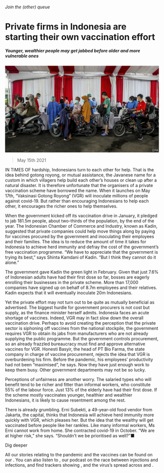 ###### Join the (other) queue

# Private firms in Indonesia are starting their own vaccination effort 

##### Younger, wealthier people may get jabbed before older and more vulnerable ones 

![image](images/20210515_asp502.jpg) 

> May 15th 2021 

IN TIMES OF hardship, Indonesians turn to each other for help. That is the idea behind gotong royong, or mutual assistance, the Javanese name for a custom in which villagers help build each other’s houses or clean up after a natural disaster. It is therefore unfortunate that the organisers of a private vaccination scheme have borrowed the name. When it launches on May 17th, “Vaksinasi Gotong Royong” (VGR) will inoculate millions of people against covid-19. But rather than encouraging Indonesians to help each other, it encourages the richer ones to help themselves.

When the government kicked off its vaccination drive in January, it pledged to jab 181.5m people, about two-thirds of the population, by the end of the year. The Indonesian Chamber of Commerce and Industry, known as Kadin, suggested that private companies could help move things along by paying for vaccines procured by the government and inoculating their employees and their families. The idea is to reduce the amount of time it takes for Indonesia to achieve herd immunity and defray the cost of the government’s free vaccination programme. “We have to appreciate that the government is trying its best,” says Shinta Kamdani of Kadin. “But I think they cannot do it alone.”


The government gave Kadin the green light in February. Given that just 7.6% of Indonesian adults have had their first dose so far, bosses are eagerly enrolling their businesses in the private scheme. More than 17,000 companies have signed up on behalf of 8.7m employees and their relatives. Kadin expects that it will eventually inoculate 20m Indonesians.

Yet the private effort may not turn out to be quite as mutually beneficial as advertised. The biggest hurdle for government procurers is not cost but supply, as the finance minister herself admits. Indonesia faces an acute shortage of vaccines. Indeed, VGR may in fact slow down the overall vaccination drive. Perhaps to avoid creating the perception that the private sector is siphoning off vaccines from the national stockpile, the government requires VGR to obtain its jabs from manufacturers who are not already supplying the public programme. But the government controls procurement, so an already frazzled bureaucracy must find and approve alternative vaccines for VGR. Honesti Basyir, the head of PT Bio Farma, the state company in charge of vaccine procurement, rejects the idea that VGR is overburdening his firm. Before the pandemic, his employees’ productivity had not been “maximised”, he says. Now they have just enough work to keep them busy. Other government departments may not be so lucky.

Perceptions of unfairness are another worry. The salaried types who will benefit tend to be richer and fitter than informal workers, who constitute 55% of the labour force. Just 13% of the elderly have had their first dose. If the scheme mostly vaccinates younger, healthier and wealthier Indonesians, it is likely to cause resentment among the rest.

There is already grumbling. Erni Subekti, a 49-year-old food vendor from Jakarta, the capital, thinks that Indonesia will achieve herd immunity more quickly with VGR, which pleases her. But the idea that the wealthy will get vaccinated before people like her rankles. Like many informal workers, Ms Erni cannot work from home. She contracted covid-19 in October. “We are at higher risk,” she says. “Shouldn’t we be prioritised as well?”■

Dig deeper

All our stories relating to the pandemic and the vaccines can be found on our . You can also listen to , our podcast on the race between injections and infections, and find trackers showing ,  and the virus’s spread across  and .

